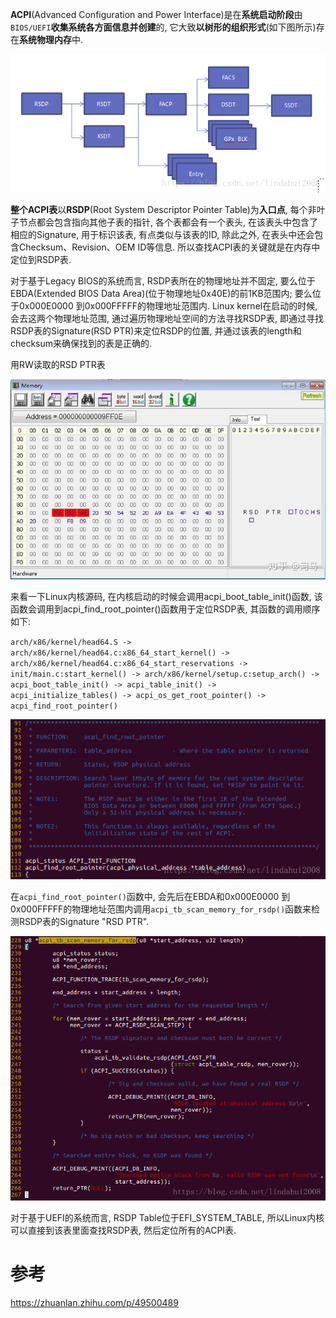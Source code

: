 

**ACPI**(Advanced Configuration and Power Interface)是在**系统启动阶段**由`BIOS/UEFI`**收集系统各方面信息并创建**的, 它大致**以树形的组织形式**(如下图所示)存在**系统物理内存**中. 

![2021-09-14-22-14-12.png](./images/2021-09-14-22-14-12.png)

**整个ACPI表**以**RSDP**(Root System Descriptor Pointer Table)为**入口点**, 每个非叶子节点都会包含指向其他子表的指针, 各个表都会有一个表头, 在该表头中包含了相应的Signature, 用于标识该表, 有点类似与该表的ID, 除此之外, 在表头中还会包含Checksum、Revision、OEM ID等信息. 所以查找ACPI表的关键就是在内存中定位到RSDP表. 

对于基于Legacy BIOS的系统而言, RSDP表所在的物理地址并不固定, 要么位于EBDA(Extended BIOS Data Area)(位于物理地址0x40E)的前1KB范围内; 要么位于0x000E0000 到0x000FFFFF的物理地址范围内. Linux kernel在启动的时候, 会去这两个物理地址范围, 通过遍历物理地址空间的方法寻找RSDP表, 即通过寻找RSDP表的Signature(RSD PTR)来定位RSDP的位置, 并通过该表的length和checksum来确保找到的表是正确的. 

用RW读取的RSD PTR表

![2021-09-14-22-25-00.png](./images/2021-09-14-22-25-00.png)

来看一下Linux内核源码, 在内核启动的时候会调用acpi_boot_table_init()函数, 该函数会调用到acpi_find_root_pointer()函数用于定位RSDP表, 其函数的调用顺序如下: 

`arch/x86/kernel/head64.S -> arch/x86/kernel/head64.c:x86_64_start_kernel() -> arch/x86/kernel/head64.c:x86_64_start_reservations -> init/main.c:start_kernel() -> arch/x86/kernel/setup.c:setup_arch() -> acpi_boot_table_init() -> acpi_table_init() -> acpi_initialize_tables() -> acpi_os_get_root_pointer() -> acpi_find_root_pointer()`

![2021-09-14-22-22-49.png](./images/2021-09-14-22-22-49.png)

在`acpi_find_root_pointer()`函数中, 会先后在EBDA和0x000E0000 到0x000FFFFF的物理地址范围内调用`acpi_tb_scan_memory_for_rsdp()`函数来检测RSDP表的Signature "RSD PTR". 

![2021-09-14-22-23-16.png](./images/2021-09-14-22-23-16.png)

对于基于UEFI的系统而言, RSDP Table位于EFI_SYSTEM_TABLE, 所以Linux内核可以直接到该表里面查找RSDP表, 然后定位所有的ACPI表. 




# 参考

https://zhuanlan.zhihu.com/p/49500489

